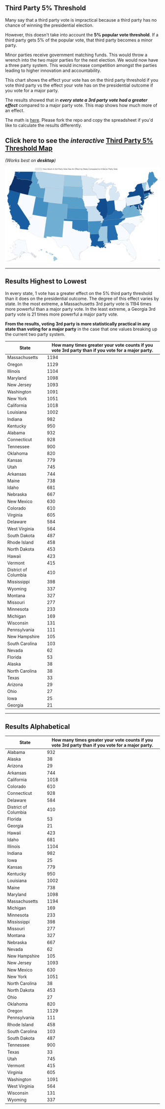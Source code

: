## Third Party 5% Threshold

Many say that a third party vote is impractical because a third party has no chance of winning the presidential election.

However, this doesn't take into account the **5% popular vote threshold**. If a third party gets 5% of the popular vote, that third party becomes a minor party.

Minor parties receive government matching funds. This would throw a wrench into the two major parties for the next election. We would now have a three party system. This would increase competition amongst the parties leading to higher innovation and accountability.

This chart shows the effect your vote has on the third party threshold if you vote third party vs the effect your vote has on the presidential outcome if you vote for a major party.

The results showed that in **_every state a 3rd party vote had a greater effect_** compared to a major party vote. This map shows how much more of an effect.

The math is [here](https://docs.google.com/spreadsheets/d/1dkdP6XKCyUQYSHoqEduG3TvNgM2E2eSzxIs5VjKxFuc/edit?usp=sharing). Please fork the repo and copy the spreadsheet if you'd like to calculate the results differently.

## Click here to see the _interactive_ [Third Party 5% Threshold Map](https://dashbarkhuss.github.io/third_party_threshold/)

_(Works best on **desktop**)_

<a href="https://dashbarkhuss.github.io/third_party_threshold/"><img src = 'map.png'></a>

<hr>

## Results Highest to Lowest

In every state, 1 vote has a greater effect on the 5% third party threshold than it does on the presidential outcome. The degree of this effect varies by state. In the most extreme, a Massachusetts 3rd party vote is 1194 times more powerful than a major party vote. In the least extreme, a Georgia 3rd party vote is 21 times more powerful a major party vote.

**From the results, voting 3rd party is more statistically practical in any state than voting for a major party** in the case that one values breaking up the current two party system.

| State                | How many times greater your vote counts if you vote 3rd party than if you vote for a major party. |
| -------------------- | ------------------------------------------------------------------------------------------------- |
| Massachusetts        | 1194                                                                                              |
| Oregon               | 1129                                                                                              |
| Illinois             | 1104                                                                                              |
| Maryland             | 1098                                                                                              |
| New Jersey           | 1093                                                                                              |
| Washington           | 1091                                                                                              |
| New York             | 1051                                                                                              |
| California           | 1018                                                                                              |
| Louisiana            | 1002                                                                                              |
| Indiana              | 982                                                                                               |
| Kentucky             | 950                                                                                               |
| Alabama              | 932                                                                                               |
| Connecticut          | 928                                                                                               |
| Tennessee            | 900                                                                                               |
| Oklahoma             | 820                                                                                               |
| Kansas               | 779                                                                                               |
| Utah                 | 745                                                                                               |
| Arkansas             | 744                                                                                               |
| Maine                | 738                                                                                               |
| Idaho                | 681                                                                                               |
| Nebraska             | 667                                                                                               |
| New Mexico           | 630                                                                                               |
| Colorado             | 610                                                                                               |
| Virginia             | 605                                                                                               |
| Delaware             | 584                                                                                               |
| West Virginia        | 564                                                                                               |
| South Dakota         | 487                                                                                               |
| Rhode Island         | 458                                                                                               |
| North Dakota         | 453                                                                                               |
| Hawaii               | 423                                                                                               |
| Vermont              | 415                                                                                               |
| District of Columbia | 410                                                                                               |
| Mississippi          | 398                                                                                               |
| Wyoming              | 337                                                                                               |
| Montana              | 327                                                                                               |
| Missouri             | 277                                                                                               |
| Minnesota            | 233                                                                                               |
| Michigan             | 169                                                                                               |
| Wisconsin            | 131                                                                                               |
| Pennsylvania         | 111                                                                                               |
| New Hampshire        | 105                                                                                               |
| South Carolina       | 103                                                                                               |
| Nevada               | 62                                                                                                |
| Florida              | 53                                                                                                |
| Alaska               | 38                                                                                                |
| North Carolina       | 38                                                                                                |
| Texas                | 33                                                                                                |
| Arizona              | 29                                                                                                |
| Ohio                 | 27                                                                                                |
| Iowa                 | 25                                                                                                |
| Georgia              | 21                                                                                                |

<hr>

## Results Alphabetical

| State                | How many times greater your vote counts if you vote 3rd party than if you vote for a major party. |
| -------------------- | ------------------------------------------------------------------------------------------------- |
| Alabama              | 932                                                                                               |
| Alaska               | 38                                                                                                |
| Arizona              | 29                                                                                                |
| Arkansas             | 744                                                                                               |
| California           | 1018                                                                                              |
| Colorado             | 610                                                                                               |
| Connecticut          | 928                                                                                               |
| Delaware             | 584                                                                                               |
| District of Columbia | 410                                                                                               |
| Florida              | 53                                                                                                |
| Georgia              | 21                                                                                                |
| Hawaii               | 423                                                                                               |
| Idaho                | 681                                                                                               |
| Illinois             | 1104                                                                                              |
| Indiana              | 982                                                                                               |
| Iowa                 | 25                                                                                                |
| Kansas               | 779                                                                                               |
| Kentucky             | 950                                                                                               |
| Louisiana            | 1002                                                                                              |
| Maine                | 738                                                                                               |
| Maryland             | 1098                                                                                              |
| Massachusetts        | 1194                                                                                              |
| Michigan             | 169                                                                                               |
| Minnesota            | 233                                                                                               |
| Mississippi          | 398                                                                                               |
| Missouri             | 277                                                                                               |
| Montana              | 327                                                                                               |
| Nebraska             | 667                                                                                               |
| Nevada               | 62                                                                                                |
| New Hampshire        | 105                                                                                               |
| New Jersey           | 1093                                                                                              |
| New Mexico           | 630                                                                                               |
| New York             | 1051                                                                                              |
| North Carolina       | 38                                                                                                |
| North Dakota         | 453                                                                                               |
| Ohio                 | 27                                                                                                |
| Oklahoma             | 820                                                                                               |
| Oregon               | 1129                                                                                              |
| Pennsylvania         | 111                                                                                               |
| Rhode Island         | 458                                                                                               |
| South Carolina       | 103                                                                                               |
| South Dakota         | 487                                                                                               |
| Tennessee            | 900                                                                                               |
| Texas                | 33                                                                                                |
| Utah                 | 745                                                                                               |
| Vermont              | 415                                                                                               |
| Virginia             | 605                                                                                               |
| Washington           | 1091                                                                                              |
| West Virginia        | 564                                                                                               |
| Wisconsin            | 131                                                                                               |
| Wyoming              | 337                                                                                               |
